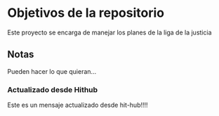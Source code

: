 # Objetivos de la repositorio

Este proyecto se encarga de manejar los planes de la liga de la justicia


## Notas
Pueden hacer lo que quieran...

### Actualizado desde Hithub
Este es un mensaje actualizado desde hit-hub!!!! 
